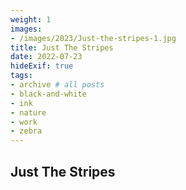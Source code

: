 ```yaml
---
weight: 1
images:
- /images/2023/Just-the-stripes-1.jpg
title: Just The Stripes
date: 2022-07-23
hideExif: true
tags:
- archive # all posts
- black-and-white
- ink
- nature
- work
- zebra
---
```


## Just The Stripes

